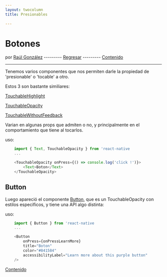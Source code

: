 ```yaml
---
layout: twocolumn
title: Presionables
 
---
```

# Botones

por [Raúl González](https://twitter.com/soyraulgonzalez)  ---------   [Regresar](/modulo-dos.html) ---------   [Contenido](/contenido.html)

---

Tenemos varios componentes que nos permiten darle la propiedad de 'presionable' o 'tocable' a otro.

Estos 3 son bastante similiares:

[TouchableHighlight](https://reactnative.dev/docs/touchablehighlight)

[TouchableOpacity](https://reactnative.dev/docs/touchableopacity)

[TouchableWithoutFeedback](https://reactnative.dev/docs/touchablewithoutfeedback)

Varian en algunas props que admiten o no, y principalmente en el comportamiento que tiene al tocarlos.

uso:

```js
    import { Text, TouchableOpacity } from 'react-native
    ...

    <TouchableOpacity onPress={() => console.log('click !')}>
        <Text>Boton</Text>
    </TouchableOpacity>
```

## Button

Luego apareció el componente [Button](https://reactnative.dev/docs/button), que es un TouchableOpacity con estilos especificos, y tiene una API algo distinta:

uso:

```js
    import { Button } from 'react-native
    ...

    <Button
        onPress={onPressLearnMore}
        title="Boton"
        color="#841584"
        accessibilityLabel="Learn more about this purple button"
    />
```
[Contenido](/contenido.html)